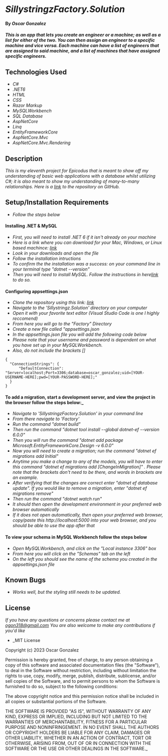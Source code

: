 # _SillystringzFactory.Solution_

#### By _**Oscar Gonzalez**_

#### _This is an app that lets you create an engineer or a machine; as well as a list for either of the two. You can then assign an engineer to a specific machine and vice versa. Each machine can have a list of engineers that are assigned to said machine, and a list of machines that have assigned specific engineers._

## Technologies Used

* _C#_
* _.NET6_
* _HTML_
* _CSS_
* _Razor Markup_
* _MySQLWorkbench_
* _SQL Database_
* _AspNetCore_
* _Linq_
* _EntityFrameworkCore_
* _AspNetCore.Mvc_
* _AspNetCore.Mvc.Rendering_



## Description

_This is my eleventh project for Epicodus that is meant to show off my understanding of basic web applications with a database whilst utilizing C#; it is also meant to show my understanding of many-to-many relationships. Here is a [link](https://github.com/OLGON92/Sillystringz.Solution) to the repository on GitHub._

## Setup/Installation Requirements
* _Follow the steps below_

#### Installing .NET & MySQL
* _First, you will need to install .NET 6 if it isn't already on your machine_
* _Here is a link where you can download for your Mac, Windows, or Linux based machince: [link](https://dotnet.microsoft.com/en-us/download/dotnet/6.0)_
* _Look in your downloads and open the file_
* _Follow the installation intructions_
* _To confirm the the installation was a success: on your command line in your terminal type "dotnet --version"_
* _Then you will need to install MySQL. Follow the instructions in here[link](https://www.learnhowtoprogram.com/c-and-net/getting-started-with-c/installing-and-configuring-mysql) to do so._

#### Configuring appsettings.json
* _Clone the repository using this link: [link](https://github.com/OLGON92/Sillystringz.Solution)_
* _Navigate to the 'Sillystringz.Solution' directory on your computer_
* _Open it with your favorite text editor (Visual Studio Code is one I highly reccomend)_
* _From here you will go to the "Factory" Directory_
* _Create a new file called "appsettings.json_
* _In the appsettings.json file you will add the following code below_
* _*Please note that your username and password is dependent on what you have set up in your MySQLWorkbench.*_
* _*Also, do not include the brackets []*_
```
{
  "ConnectionStrings": {
      "DefaultConnection": "Server=localhost;Port=3306;database=oscar_gonzalez;uid=[YOUR-USERNAME-HERE];pwd=[YOUR-PASSWORD-HERE];"
  }
}
```



#### To add a migration, start a development server, and view the project in the browser follow the steps below:_
* _Navigate to 'SillystringzFactory.Solution' in your command line_
* _From there navigate to 'Factory'_
* _Run the command "dotnet build"_
* _Then run the command "dotnet tool install --global dotnet-ef --version 6.0.0"_
* _Then you will run the command "dotnet add package Microsoft.EntityFrameworkCore.Design -v 6.0.0"_
* _Now you will need to create a migration; run the command "dotnet ef migrations add Initial"_
* _Anytime you make a change to any of the models, you will have to enter this command "dotnet ef migrations add [ChangeInMigration]" . Please note that the brackets don't need to be there, and words in brackets are an example._
* _After verifying that the changes are correct enter "dotnet ef database update". If you would like to remove a migration, enter "dotnet ef migrations remove"_
* _Then run the command "dotnet watch run"_
* _It should then open the development environment in your preferred web browser automatically_
* _If it does not open automatically, then open your preferred web browser, copy/paste this http://localhost:5000 into your web browser, and you should be able to use the app after that_

#### To view your schema in MySQL Workbench follow the steps below
* _Open MySQLWorkbench, and click on the "Local instance 3306" box_
* _From here you will click on the "Schemas" tab on the left_
* _On the left you should see the name of the schema you created in the appsettings.json file_




## Known Bugs

* _Works well, but the styling still needs to be updated._


## License

_If you have any questions or concerns please contact me at ogon318@gmail.com
You are also welcome to make any contributions if you'd like_

* _MIT License

Copyright (c) 2023 Oscar Gonzalez

Permission is hereby granted, free of charge, to any person obtaining a copy
of this software and associated documentation files (the "Software"), to deal
in the Software without restriction, including without limitation the rights
to use, copy, modify, merge, publish, distribute, sublicense, and/or sell
copies of the Software, and to permit persons to whom the Software is
furnished to do so, subject to the following conditions:

The above copyright notice and this permission notice shall be included in all
copies or substantial portions of the Software.

THE SOFTWARE IS PROVIDED "AS IS", WITHOUT WARRANTY OF ANY KIND, EXPRESS OR
IMPLIED, INCLUDING BUT NOT LIMITED TO THE WARRANTIES OF MERCHANTABILITY,
FITNESS FOR A PARTICULAR PURPOSE AND NONINFRINGEMENT. IN NO EVENT SHALL THE
AUTHORS OR COPYRIGHT HOLDERS BE LIABLE FOR ANY CLAIM, DAMAGES OR OTHER
LIABILITY, WHETHER IN AN ACTION OF CONTRACT, TORT OR OTHERWISE, ARISING FROM,
OUT OF OR IN CONNECTION WITH THE SOFTWARE OR THE USE OR OTHER DEALINGS IN THE
SOFTWARE._